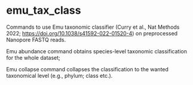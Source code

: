 # emu_tax_class
Commands to use Emu taxonomic classifier (Curry et al., Nat Methods 2022; https://doi.org/10.1038/s41592-022-01520-4) on preprocessed Nanopore FASTQ reads.

Emu abundance command obtains species-level taxonomic classification for the whole dataset;

Emu collapse command collapses the classification to the wanted taxonomical level (e.g., phylum; class etc.).
